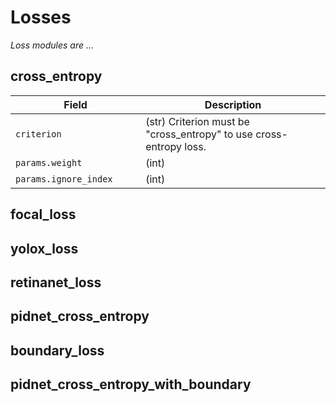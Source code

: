 # Losses

*Loss modules are ...*

## cross_entropy

| Field <img width=200/> | Description |
|---|---|
| `criterion` | (str) Criterion must be "cross_entropy" to use cross-entropy loss. |
| `params.weight` | (int) |
| `params.ignore_index` | (int) |

## focal_loss

## yolox_loss

## retinanet_loss

## pidnet_cross_entropy

## boundary_loss

## pidnet_cross_entropy_with_boundary